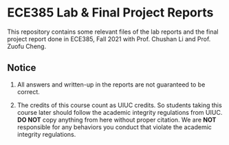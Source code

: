 # ECE385 Lab & Final Project Reports

This repository contains some relevant files of the lab reports and the final project report done in ECE385, Fall 2021 with Prof. Chushan Li and Prof. Zuofu Cheng. 

## Notice

1. All answers and written-up in the reports are not guaranteed to be correct. 

2. The credits of this course count as UIUC credits. So students taking this course later should follow the academic integrity regulations from UIUC. **DO NOT** copy anything from here without proper citation. We are **NOT** responsible for any behaviors you conduct that violate the academic integrity regulations.